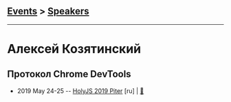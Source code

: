 ## [Events](../README.md) > [Speakers](../speakers.md)
---

# Алексей Козятинский

## Протокол Chrome DevTools
- 2019 May 24-25 -- [HolyJS 2019 Piter](https://youtu.be/z0TP-9QSdHI) [ru] | [:notebook:](https://assets.ctfassets.net/nn534z2fqr9f/79LNrnTK4OMG7UMV6gy4Be/d359c0336ea2ef388936040bf87e5a99/Aleksey_Kozyatinskiy_Protokol_Chrome_DevTools.pdf)  

